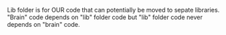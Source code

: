 Lib folder is for OUR code that can potentially be moved to sepate libraries. "Brain" code depends on "lib" folder code but "lib" folder code never depends 
on "brain" code.